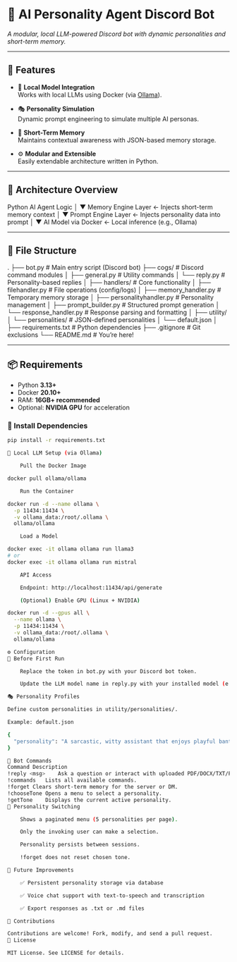 # 🤖 AI Personality Agent Discord Bot

*A modular, local LLM-powered Discord bot with dynamic personalities and short-term memory.*

---

## 🚀 Features

- 🧠 **Local Model Integration**  
  Works with local LLMs using Docker (via [Ollama](https://ollama.com/)).

- 🎭 **Personality Simulation**  
  Dynamic prompt engineering to simulate multiple AI personas.

- 💾 **Short-Term Memory**  
  Maintains contextual awareness with JSON-based memory storage.

- ⚙️ **Modular and Extensible**  
  Easily extendable architecture written in Python.

---

## 🧱 Architecture Overview

Python AI Agent Logic
│
▼
Memory Engine Layer ← Injects short-term memory context
│
▼
Prompt Engine Layer ← Injects personality data into prompt
│
▼
AI Model via Docker ← Local inference (e.g., Ollama)


---

## 📁 File Structure

.
├── bot.py # Main entry script (Discord bot)
├── cogs/ # Discord command modules
│ ├── general.py # Utility commands
│ └── reply.py # Personality-based replies
│
├── handlers/ # Core functionality
│ ├── filehandler.py # File operations (config/logs)
│ ├── memory_handler.py # Temporary memory storage
│ ├── personalityhandler.py # Personality management
│ ├── prompt_builder.py # Structured prompt generation
│ └── response_handler.py # Response parsing and formatting
│
├── utility/
│ └── personalities/ # JSON-defined personalities
│ └── default.json
│
├── requirements.txt # Python dependencies
├── .gitignore # Git exclusions
└── README.md # You’re here!


---

## 📦 Requirements

- Python **3.13+**
- Docker **20.10+**
- RAM: **16GB+ recommended**
- Optional: **NVIDIA GPU** for acceleration

### 🔧 Install Dependencies

```bash
pip install -r requirements.txt

🐳 Local LLM Setup (via Ollama)

    Pull the Docker Image

docker pull ollama/ollama

    Run the Container

docker run -d --name ollama \
  -p 11434:11434 \
  -v ollama_data:/root/.ollama \
  ollama/ollama

    Load a Model

docker exec -it ollama ollama run llama3
# or
docker exec -it ollama ollama run mistral

    API Access

    Endpoint: http://localhost:11434/api/generate

    (Optional) Enable GPU (Linux + NVIDIA)

docker run -d --gpus all \
  --name ollama \
  -p 11434:11434 \
  -v ollama_data:/root/.ollama \
  ollama/ollama

⚙️ Configuration
🔑 Before First Run

    Replace the token in bot.py with your Discord bot token.

    Update the LLM model name in reply.py with your installed model (e.g., llama3, mistral).

🎭 Personality Profiles

Define custom personalities in utility/personalities/.

Example: default.json

{
  "personality": "A sarcastic, witty assistant that enjoys playful banter."
}

💬 Bot Commands
Command	Description
!reply <msg>	Ask a question or interact with uploaded PDF/DOCX/TXT/PPTX files.
!commands	Lists all available commands.
!forget	Clears short-term memory for the server or DM.
!chooseTone	Opens a menu to select a personality.
!getTone	Displays the current active personality.
🔄 Personality Switching

    Shows a paginated menu (5 personalities per page).

    Only the invoking user can make a selection.

    Personality persists between sessions.

    !forget does not reset chosen tone.

🔮 Future Improvements

    ✅ Persistent personality storage via database

    ✅ Voice chat support with text-to-speech and transcription

    ✅ Export responses as .txt or .md files

📣 Contributions

Contributions are welcome! Fork, modify, and send a pull request.
📜 License

MIT License. See LICENSE for details.
